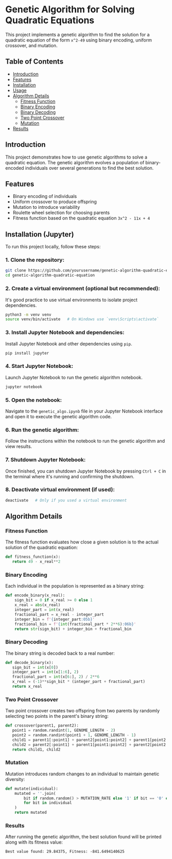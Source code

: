 # Genetic Algorithm for Solving Quadratic Equations

This project implements a genetic algorithm to find the solution for a quadratic equation of the form `x^2-49` using binary encoding, uniform crossover, and mutation.

## Table of Contents
- [Introduction](#introduction)
- [Features](#features)
- [Installation](#installation)
- [Usage](#usage)
- [Algorithm Details](#algorithm-details)
  - [Fitness Function](#fitness-function)
  - [Binary Encoding](#binary-encoding)
  - [Binary Decoding](#binary-decoding)
  - [Two Point Crossover](#two-point-crossover)
  - [Mutation](#mutation)
- [Results](#results)

## Introduction

This project demonstrates how to use genetic algorithms to solve a quadratic equation. The genetic algorithm evolves a population of binary-encoded individuals over several generations to find the best solution.

## Features

- Binary encoding of individuals
- Uniform crossover to produce offspring
- Mutation to introduce variability
- Roulette wheel selection for choosing parents
- Fitness function based on the quadratic equation `3x^2 - 11x + 4`

## Installation (Jupyter)

To run this project locally, follow these steps:

### 1. Clone the repository:

   ```bash
   git clone https://github.com/yourusername/genetic-algorithm-quadratic-equation.git
   cd genetic-algorithm-quadratic-equation
   ```

### 2. Create a virtual environment (optional but recommended):

   It's good practice to use virtual environments to isolate project dependencies.

   ```bash
   python3 -m venv venv
   source venv/bin/activate   # On Windows use `venv\Scripts\activate`
   ```

### 3. Install Jupyter Notebook and dependencies:

   Install Jupyter Notebook and other dependencies using `pip`.

   ```bash
   pip install jupyter
   ```


### 4. Start Jupyter Notebook:

   Launch Jupyter Notebook to run the genetic algorithm notebook.

   ```bash
   jupyter notebook
   ```

### 5. Open the notebook:

   Navigate to the `genetic_algo.ipynb` file in your Jupyter Notebook interface and open it to execute the genetic algorithm code.

### 6. Run the genetic algorithm:

   Follow the instructions within the notebook to run the genetic algorithm and view results.

### 7. Shutdown Jupyter Notebook:

   Once finished, you can shutdown Jupyter Notebook by pressing `Ctrl + C` in the terminal where it's running and confirming the shutdown.

### 8. Deactivate virtual environment (if used):

   ```bash
   deactivate   # Only if you used a virtual environment
   ```
## Algorithm Details
### Fitness Function
  The fitness function evaluates how close a given solution is to the actual solution of the quadratic equation:
```python
def fitness_function(x):
   return 49 - x_real**2
```

### Binary Encoding
  Each individual in the population is represented as a binary string:

```python
def encode_binary(x_real):
    sign_bit = 0 if x_real >= 0 else 1
    x_real = abs(x_real)
    integer_part = int(x_real)
    fractional_part = x_real - integer_part
    integer_bin = f'{integer_part:05b}'
    fractional_bin = f'{int(fractional_part * 2**6):06b}'
    return str(sign_bit) + integer_bin + fractional_bin

```

### Binary Decoding
The binary string is decoded back to a real number:

```python
def decode_binary(x):
   sign_bit = int(x[0])
   integer_part = int(x[1:6], 2)
   fractional_part = int(x[6:], 2) / 2**6
   x_real = (-1)**sign_bit * (integer_part + fractional_part)
   return x_real

```
### Two Point Crossover
  Two point crossover creates two offspring from two parents by randomly selecting two points in the parent's binary string:

```python
def crossover(parent1, parent2):
   point1 = random.randint(1, GENOME_LENGTH - 2)
   point2 = random.randint(point1 + 1, GENOME_LENGTH - 1)
   child1 = parent1[:point1] + parent2[point1:point2] + parent1[point2:]
   child2 = parent2[:point1] + parent1[point1:point2] + parent2[point2:]
   return child1, child2
```
### Mutation
  Mutation introduces random changes to an individual to maintain genetic diversity:

```python
def mutate(individual):
    mutated = ''.join(
        bit if random.random() > MUTATION_RATE else '1' if bit == '0' else '0'
        for bit in individual
    )
    return mutated
```
### Results
  After running the genetic algorithm, the best solution found will be printed along with its fitness value:
  
```
Best value found: 29.84375, Fitness: -841.6494140625
```


